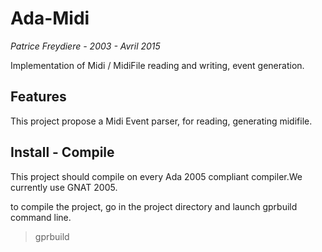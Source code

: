 Ada-Midi
========

*Patrice Freydiere - 2003 - Avril 2015*


Implementation of Midi / MidiFile reading and writing, event generation.

## Features

This project propose a Midi Event parser, for reading, generating midifile.


## Install - Compile ##

This project should compile on every Ada 2005 compliant compiler.We currently use GNAT 2005.

to compile the project, go in the project directory and launch gprbuild command line.

> gprbuild
